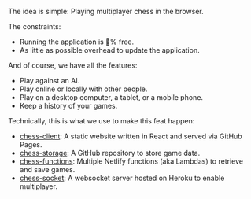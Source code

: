 The idea is simple: Playing multiplayer chess in the browser.

The constraints:
- Running the application is 💯% free.
- As little as possible overhead to update the application.

And of course, we have all the features:
- Play against an AI.
- Play online or locally with other people.
- Play on a desktop computer, a tablet, or a mobile phone.
- Keep a history of your games.

Technically, this is what we use to make this feat happen:
- [chess-client](https://github.com/yvesgurcan/chess-client): A static website written in React and served via GitHub Pages.
- [chess-storage](https://github.com/yvesgurcan/chess-storage): A GitHub repository to store game data.
- [chess-functions](https://github.com/yvesgurcan/chess-functions): Multiple Netlify functions (aka Lambdas) to retrieve and save games.
- [chess-socket](https://github.com/yvesgurcan/chess-socket): A websocket server hosted on Heroku to enable multiplayer.
